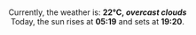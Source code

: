 <p  align="center"><br/>Currently, the weather is: <b> 22°C, <i>overcast clouds</i></b></br>Today, the sun rises at <b>05:19</b> and sets at <b>19:20</b>.</p>
